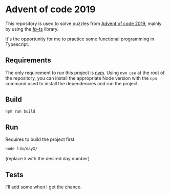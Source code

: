 # Advent of code 2019

This repository is used to solve puzzles from [Advent of code 2019](https://adventofcode.com/2019), mainly by using the [fp-ts](https://github.com/gcanti/fp-ts/) library.

It's the opportunity for me to practice some functional programming in Typescript.

## Requirements

The only requirement to run this project is [nvm](https://github.com/nvm-sh/nvm). Using `nvm use` at the root of the repository, you can install the appropriate Node version with the `npm` command used to install the dependencies and run the project.

## Build

```sh
npm run build
```

## Run

Requires to build the project first.

```sh
node lib/dayX/
```

(replace `X` with the desired day number)

## Tests

I'll add some when I get the chance.
